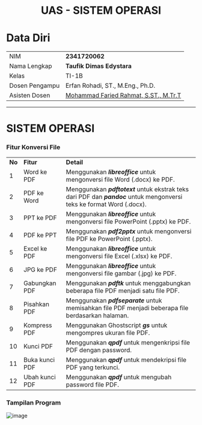 # <p align="center">UAS - SISTEM OPERASI</p>


# Data Diri
|                |                                                                     |
| -------------- | ------------------------------------------------------------------- |
| NIM            | **2341720062**                                                      |
| Nama Lengkap   | **Taufik Dimas Edystara**                                   |
| Kelas          | TI-1B                                                               |
| Dosen Pengampu | Erfan Rohadi, ST., M.Eng., Ph.D.                                    |
| Asisten Dosen  | [Mohammad Faried Rahmat, S.ST., M.Tr.T](https://github.com/mrhmt80) |
***
# SISTEM OPERASI

### Fitur Konversi File

|        |                         |                                                    |
| ------ | ----------------------- | -------------------------------------------------- |
| **No** | **Fitur**               | **Detail**                                         |
| 1      | Word ke PDF             | Menggunakan **_libreoffice_** untuk mengonversi file Word (.docx) ke PDF.          |
| 2      | PDF ke Word             | Menggunakan **_pdftotext_** untuk ekstrak teks dari PDF dan **_pandoc_** untuk mengonversi teks ke format Word (.docx).   |
| 3      | PPT ke PDF              | Menggunakan **_libreoffice_** untuk mengonversi file PowerPoint (.pptx) ke PDF. |
| 4      | PDF ke PPT              | Menggunakan **_pdf2pptx_** untuk mengonversi file PDF ke PowerPoint (.pptx).                     |
| 5      | Excel ke PDF            | Menggunakan **_libreoffice_** untuk mengonversi file Excel (.xlsx) ke PDF.                  |
| 6      | JPG ke PDF              | Menggunakan **_libreoffice_** untuk mengonversi file gambar (.jpg) ke PDF.                    |
| 7      | Gabungkan PDF           | Menggunakan **_pdftk_** untuk menggabungkan beberapa file PDF menjadi satu file PDF.                   |
| 8      | Pisahkan PDF            | Menggunakan **_pdfseparate_** untuk memisahkan file PDF menjadi beberapa file berdasarkan halaman.               |
| 9      | Kompress PDF            | Menggunakan Ghostscript **_gs_** untuk mengompres ukuran file PDF.                |
| 10     | Kunci PDF               | Menggunakan **_qpdf_** untuk mengenkripsi file PDF dengan password.               |
| 11     | Buka kunci PDF          | Menggunakan **_qpdf_** untuk mendekripsi file PDF yang terkunci.          |
| 12     | Ubah kunci PDF          | Menggunakan **_qpdf_** untuk mengubah password file PDF.                          |

### Tampilan Program
![image](https://github.com/taufikdimas/UAS-SISTEMOPERASI/assets/143729231/239886cf-c61c-4ec2-a888-27c7b034038f)

